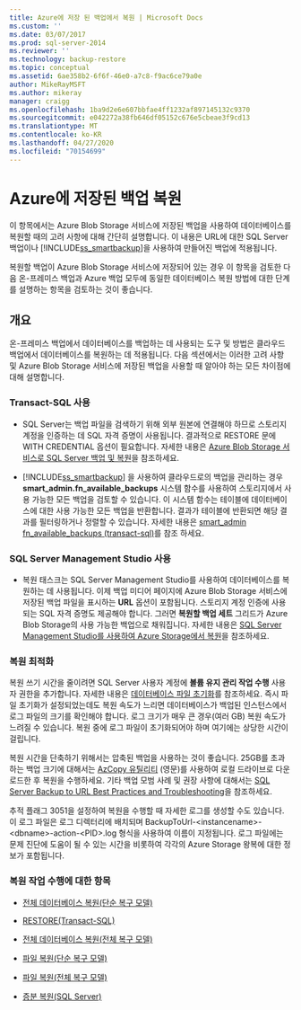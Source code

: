 ```yaml
---
title: Azure에 저장 된 백업에서 복원 | Microsoft Docs
ms.custom: ''
ms.date: 03/07/2017
ms.prod: sql-server-2014
ms.reviewer: ''
ms.technology: backup-restore
ms.topic: conceptual
ms.assetid: 6ae358b2-6f6f-46e0-a7c8-f9ac6ce79a0e
author: MikeRayMSFT
ms.author: mikeray
manager: craigg
ms.openlocfilehash: 1ba9d2e6e607bbfae4ff1232af897145132c9370
ms.sourcegitcommit: e042272a38fb646df05152c676e5cbeae3f9cd13
ms.translationtype: MT
ms.contentlocale: ko-KR
ms.lasthandoff: 04/27/2020
ms.locfileid: "70154699"
---
```

# <a name="restoring-from-backups-stored-in-azure"></a>Azure에 저장된 백업 복원
  이 항목에서는 Azure Blob Storage 서비스에 저장된 백업을 사용하여 데이터베이스를 복원할 때의 고려 사항에 대해 간단히 설명합니다. 이 내용은 URL에 대한 SQL Server 백업이나 [!INCLUDE[ss_smartbackup](../../includes/ss-smartbackup-md.md)]을 사용하여 만들어진 백업에 적용됩니다.  
  
 복원할 백업이 Azure Blob Storage 서비스에 저장되어 있는 경우 이 항목을 검토한 다음 온-프레미스 백업과 Azure 백업 모두에 동일한 데이터베이스 복원 방법에 대한 단계를 설명하는 항목을 검토하는 것이 좋습니다.  
  
## <a name="overview"></a>개요  
 온-프레미스 백업에서 데이터베이스를 백업하는 데 사용되는 도구 및 방법은 클라우드 백업에서 데이터베이스를 복원하는 데 적용됩니다.  다음 섹션에서는 이러한 고려 사항 및 Azure Blob Storage 서비스에 저장된 백업을 사용할 때 알아야 하는 모든 차이점에 대해 설명합니다.  
  
### <a name="using-transact-sql"></a>Transact-SQL 사용  
  
-   SQL Server는 백업 파일을 검색하기 위해 외부 원본에 연결해야 하므로 스토리지 계정을 인증하는 데 SQL 자격 증명이 사용됩니다. 결과적으로 RESTORE 문에 WITH CREDENTIAL 옵션이 필요합니다. 자세한 내용은 [Azure Blob Storage 서비스로 SQL Server 백업 및 복원](sql-server-backup-and-restore-with-microsoft-azure-blob-storage-service.md)을 참조하세요.  
  
-   [!INCLUDE[ss_smartbackup](../../includes/ss-smartbackup-md.md)] 을 사용하여 클라우드로의 백업을 관리하는 경우 **smart_admin.fn_available_backups** 시스템 함수를 사용하여 스토리지에서 사용 가능한 모든 백업을 검토할 수 있습니다. 이 시스템 함수는 테이블에 데이터베이스에 대한 사용 가능한 모든 백업을 반환합니다. 결과가 테이블에 반환되면 해당 결과를 필터링하거나 정렬할 수 있습니다. 자세한 내용은 [smart_admin fn_available_backups &#40;transact-sql&#41;](/sql/relational-databases/system-functions/managed-backup-fn-available-backups-transact-sql)를 참조 하세요.  
  
### <a name="using-sql-server-management-studio"></a>SQL Server Management Studio 사용  
  
-   복원 태스크는 SQL Server Management Studio를 사용하여 데이터베이스를 복원하는 데 사용됩니다. 이제 백업 미디어 페이지에 Azure Blob Storage 서비스에 저장된 백업 파일을 표시하는 **URL** 옵션이 포함됩니다. 스토리지 계정 인증에 사용되는 SQL 자격 증명도 제공해야 합니다. 그러면 **복원할 백업 세트** 그리드가 Azure Blob Storage의 사용 가능한 백업으로 채워집니다. 자세한 내용은 [SQL Server Management Studio를 사용하여 Azure Storage에서 복원](sql-server-backup-to-url.md#RestoreSSMS)을 참조하세요.  
  
### <a name="optimizing-restores"></a>복원 최적화  
 복원 쓰기 시간을 줄이려면 SQL Server 사용자 계정에 **볼륨 유지 관리 작업 수행** 사용자 권한을 추가합니다. 자세한 내용은 [데이터베이스 파일 초기화](https://go.microsoft.com/fwlink/?LinkId=271622)를 참조하세요. 즉시 파일 초기화가 설정되었는데도 복원 속도가 느리면 데이터베이스가 백업된 인스턴스에서 로그 파일의 크기를 확인해야 합니다. 로그 크기가 매우 큰 경우(여러 GB) 복원 속도가 느려질 수 있습니다. 복원 중에 로그 파일이 초기화되어야 하며 여기에는 상당한 시간이 걸립니다.  
  
 복원 시간을 단축하기 위해서는 압축된 백업을 사용하는 것이 좋습니다.  25GB를 초과하는 백업 크기에 대해서는 [AzCopy 유틸리티](https://blogs.msdn.com/b/windowsazurestorage/archive/2012/12/03/azcopy-uploading-downloading-files-for-windows-azure-blobs.aspx) (영문)를 사용하여 로컬 드라이브로 다운로드한 후 복원을 수행하세요. 기타 백업 모범 사례 및 권장 사항에 대해서는 [SQL Server Backup to URL Best Practices and Troubleshooting](sql-server-backup-to-url-best-practices-and-troubleshooting.md)을 참조하세요.  
  
 추적 플래그 3051을 설정하여 복원을 수행할 때 자세한 로그를 생성할 수도 있습니다. 이 로그 파일은 로그 디렉터리에 배치되며 BackupToUrl-\<instancename>-\<dbname>-action-\<PID>.log 형식을 사용하여 이름이 지정됩니다. 로그 파일에는 문제 진단에 도움이 될 수 있는 시간을 비롯하여 각각의 Azure Storage 왕복에 대한 정보가 포함됩니다.  
  
### <a name="topics-on-performing-restore-operations"></a>복원 작업 수행에 대한 항목  
  
-   [전체 데이터베이스 복원&#40;단순 복구 모델&#41;](complete-database-restores-simple-recovery-model.md)  
  
-   [RESTORE&#40;Transact-SQL&#41;](/sql/t-sql/statements/restore-statements-transact-sql)  
  
-   [전체 데이터베이스 복원&#40;전체 복구 모델&#41;](complete-database-restores-full-recovery-model.md)  
  
-   [파일 복원&#40;단순 복구 모델&#41;](file-restores-simple-recovery-model.md)  
  
-   [파일 복원&#40;전체 복구 모델&#41;](file-restores-full-recovery-model.md)  
  
-   [증분 복원&#40;SQL Server&#41;](piecemeal-restores-sql-server.md)  
  
  
